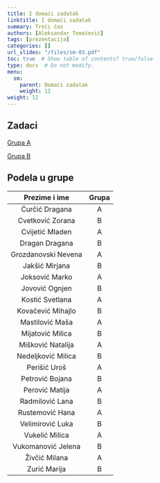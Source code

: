 ```yaml
---
title: I domaći zadatak
linktitle: I domaći zadatak
summary: Treći čas
authors: [Aleksandar Tomašević]
tags: [prezentacija]
categories: []
url_slides: "/files/sm-03.pdf"
toc: true  # Show table of contents? true/false
type: docs  # Do not modify.
menu:
  sm:
    parent: Domaći zadatak
    weight: 12
weight: 12
---
```


## Zadaci

[Grupa A](/files/SM_D1_A.pdf)

[Grupa B](/files/SM_D1_B.pdf)

## Podela u grupe

|    Prezime i ime    | Grupa |
|:-------------------:|:-----:|
|    Ćurčić Dragana   |   A   |
|   Cvetković Zorana  |   B   |
|   Cvijetić Mladen   |    A  |
|    Dragan Dragana   |   B   |
| Grozdanovski Nevena |   A   |
|    Jakšić Mirjana   |   B   |
|    Joksović Marko   |   A   |
|    Jovović Ognjen   |   B   |
|   Kostić Svetlana   |   A   |
|  Kovačević Mihajlo  |   B   |
|   Mastilović Maša   |   A   |
|   Mijatović Milica  |   B   |
|  Mišković Natalija  |   A   |
|  Nedeljković Milica |   B   |
|     Perišić Uroš    |   A   |
|   Petrović Bojana   |   B   |
|    Perović Matija   |   A   |
|   Radmilović Lana   |   B   |
|   Rustemović Hana   |   A   |
|   Velimirović Luka  |   B   |
|    Vukelić Milica   |   A   |
|  Vukomanović Jelena |   B   |
|    Živčić Milana    |   A   |
|     Zurić Marija    |   B   |
